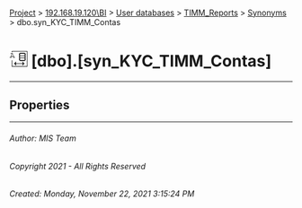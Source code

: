 #### 

[Project](../../../../index.md) > [192.168.19.120\\BI](../../../index.md) > [User databases](../../index.md) > [TIMM_Reports](../index.md) > [Synonyms](Synonyms.md) > dbo.syn_KYC_TIMM_Contas

# ![Synonyms](../../../../Images/Synonym32.png) [dbo].[syn_KYC_TIMM_Contas]

---

## <a name="#properties"></a>Properties



---

###### Author:  MIS Team

###### Copyright 2021 - All Rights Reserved

###### Created: Monday, November 22, 2021 3:15:24 PM

